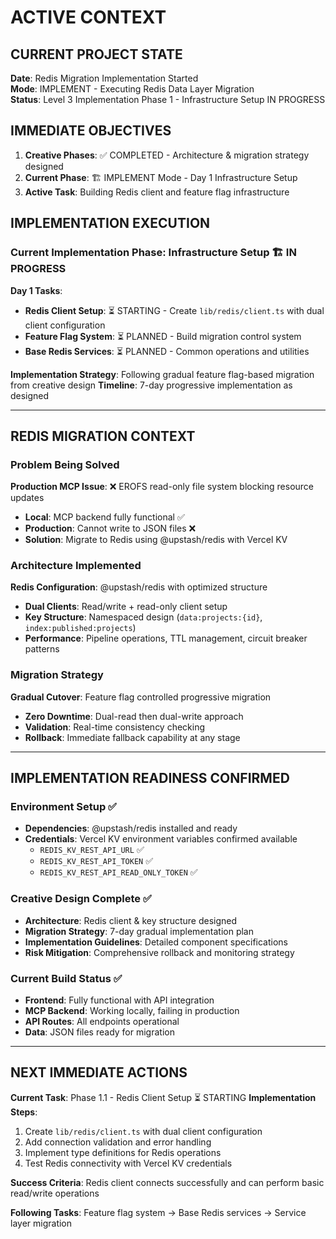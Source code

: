 # ACTIVE CONTEXT

## CURRENT PROJECT STATE

**Date**: Redis Migration Implementation Started  
**Mode**: IMPLEMENT - Executing Redis Data Layer Migration  
**Status**: Level 3 Implementation Phase 1 - Infrastructure Setup IN PROGRESS

## IMMEDIATE OBJECTIVES

1. **Creative Phases**: ✅ COMPLETED - Architecture & migration strategy designed
2. **Current Phase**: 🏗️ IMPLEMENT Mode - Day 1 Infrastructure Setup
3. **Active Task**: Building Redis client and feature flag infrastructure

## IMPLEMENTATION EXECUTION

### Current Implementation Phase: Infrastructure Setup 🏗️ IN PROGRESS

**Day 1 Tasks**:

- **Redis Client Setup**: ⏳ STARTING - Create `lib/redis/client.ts` with dual client configuration
- **Feature Flag System**: ⏳ PLANNED - Build migration control system
- **Base Redis Services**: ⏳ PLANNED - Common operations and utilities

**Implementation Strategy**: Following gradual feature flag-based migration from creative design
**Timeline**: 7-day progressive implementation as designed

---

## REDIS MIGRATION CONTEXT

### Problem Being Solved

**Production MCP Issue**: ❌ EROFS read-only file system blocking resource updates

- **Local**: MCP backend fully functional ✅
- **Production**: Cannot write to JSON files ❌
- **Solution**: Migrate to Redis using @upstash/redis with Vercel KV

### Architecture Implemented

**Redis Configuration**: @upstash/redis with optimized structure

- **Dual Clients**: Read/write + read-only client setup
- **Key Structure**: Namespaced design (`data:projects:{id}`, `index:published:projects`)
- **Performance**: Pipeline operations, TTL management, circuit breaker patterns

### Migration Strategy

**Gradual Cutover**: Feature flag controlled progressive migration

- **Zero Downtime**: Dual-read then dual-write approach
- **Validation**: Real-time consistency checking
- **Rollback**: Immediate fallback capability at any stage

---

## IMPLEMENTATION READINESS CONFIRMED

### Environment Setup ✅

- **Dependencies**: @upstash/redis installed and ready
- **Credentials**: Vercel KV environment variables confirmed available
  - `REDIS_KV_REST_API_URL` ✅
  - `REDIS_KV_REST_API_TOKEN` ✅
  - `REDIS_KV_REST_API_READ_ONLY_TOKEN` ✅

### Creative Design Complete ✅

- **Architecture**: Redis client & key structure designed
- **Migration Strategy**: 7-day gradual implementation plan
- **Implementation Guidelines**: Detailed component specifications
- **Risk Mitigation**: Comprehensive rollback and monitoring strategy

### Current Build Status ✅

- **Frontend**: Fully functional with API integration
- **MCP Backend**: Working locally, failing in production
- **API Routes**: All endpoints operational
- **Data**: JSON files ready for migration

---

## NEXT IMMEDIATE ACTIONS

**Current Task**: Phase 1.1 - Redis Client Setup ⏳ STARTING
**Implementation Steps**:

1. Create `lib/redis/client.ts` with dual client configuration
2. Add connection validation and error handling
3. Implement type definitions for Redis operations
4. Test Redis connectivity with Vercel KV credentials

**Success Criteria**: Redis client connects successfully and can perform basic read/write operations

**Following Tasks**: Feature flag system → Base Redis services → Service layer migration
